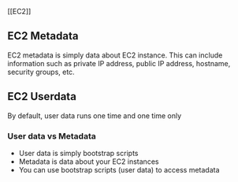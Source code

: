 [[EC2]]
## EC2 Metadata

EC2 metadata is simply data about EC2 instance. This can include information such as private IP address, public IP address, hostname, security groups, etc.

## EC2 Userdata

By default, user data runs one time and one time only

### User data vs Metadata

- User data is simply bootstrap scripts
- Metadata is data about your EC2 instances
- You can use bootstrap scripts (user data) to access metadata
